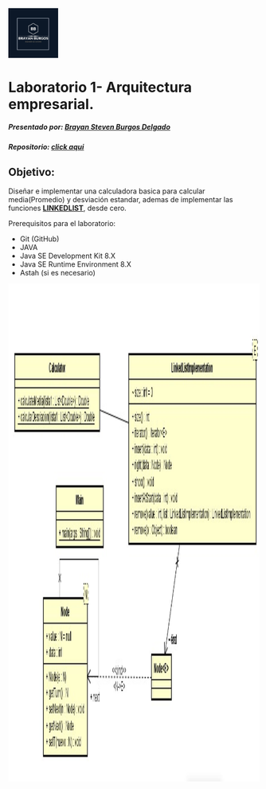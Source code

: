 
 <img src="https://github.com/sf-burgos/ArquitecturaEmpresarial/blob/master/laboratorio1AREP-app/resources/Imagenes/BB.jpg" width="100" height="100">
 
# Laboratorio 1- Arquitectura empresarial.
##### **Presentado por:** **[Brayan Steven Burgos Delgado](https://www.linkedin.com/in/brayan-steven-burgos-delgado-21a9a0178/)**
##### Repositorio: [click aqui](https://github.com/sf-burgos/ArquitecturaEmpresarial/tree/master/laboratorio1AREP-app)

## Objetivo: 
Diseñar e implementar una calculadora basica para calcular media(Promedio) y desviación estandar, ademas de implementar las funciones **[LINKEDLIST](https://www.geeksforgeeks.org/data-structures/linked-list/)**, desde cero.
 
 Prerequisitos para el laboratorio:
  - Git (GitHub)
  - JAVA
  - Java SE Development Kit 8.X
  - Java SE Runtime Environment 8.X
  - Astah (si es necesario)

<img src="https://github.com/sf-burgos/ArquitecturaEmpresarial/blob/master/laboratorio1AREP-app/resources/Imagenes/Screenshot_1.jpg" width="1000" height="1000">



